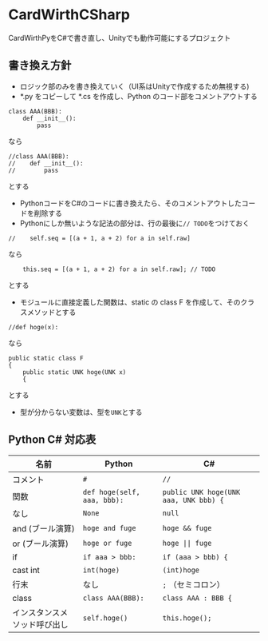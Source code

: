 # CardWirthCSharp
CardWirthPyをC#で書き直し、Unityでも動作可能にするプロジェクト

## 書き換え方針
* ロジック部のみを書き換えていく（UI系はUnityで作成するため無視する)
* \*.py をコピーして \*.cs を作成し、Python のコード部をコメントアウトする

```
class AAA(BBB):
    def __init__():
        pass
```
なら
```
//class AAA(BBB):
//    def __init__():
//        pass
```

とする

* PythonコードをC#のコードに書き換えたら、そのコメントアウトしたコードを削除する
* Pythonにしか無いような記法の部分は、行の最後に```// TODO```をつけておく
```
//    self.seq = [(a + 1, a + 2) for a in self.raw]
```
なら
```
    this.seq = [(a + 1, a + 2) for a in self.raw]; // TODO
```

とする

* モジュールに直接定義した関数は、static の class F を作成して、そのクラスメソッドとする
```
//def hoge(x):
```
なら
```
public static class F
{
    public static UNK hoge(UNK x)
    {
```
とする

* 型が分からない変数は、型を```UNK```とする

## Python C# 対応表

| 名前 | Python | C# |
----|----|---- 
| コメント | ```#``` | ```//``` |
| 関数 | ```def hoge(self, aaa, bbb):``` | ```public UNK hoge(UNK aaa, UNK bbb) {``` |
| なし | ```None``` | ```null``` |
| and (ブール演算) | ```hoge and fuge``` | ```hoge && fuge``` |
| or (ブール演算) | ```hoge or fuge``` | ```hoge \|\| fuge``` |
| if | ```if aaa > bbb:``` | ```if (aaa > bbb) {``` |
| cast int | ```int(hoge)``` | ```(int)hoge``` |
| 行末 | なし | ```;``` （セミコロン） |
| class | ```class AAA(BBB):``` | ```class AAA : BBB {```|
| インスタンスメソッド呼び出し | ```self.hoge()``` | ```this.hoge();```|
